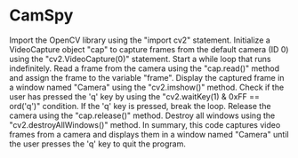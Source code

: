 # CamSpy

Import the OpenCV library using the "import cv2" statement.
Initialize a VideoCapture object "cap" to capture frames from the default camera (ID 0) using the "cv2.VideoCapture(0)" statement.
Start a while loop that runs indefinitely.
Read a frame from the camera using the "cap.read()" method and assign the frame to the variable "frame".
Display the captured frame in a window named "Camera" using the "cv2.imshow()" method.
Check if the user has pressed the 'q' key by using the "cv2.waitKey(1) & 0xFF == ord('q')" condition. If the 'q' key is pressed, break the loop.
Release the camera using the "cap.release()" method.
Destroy all windows using the "cv2.destroyAllWindows()" method.
In summary, this code captures video frames from a camera and displays them in a window named "Camera" until the user presses the 'q' key to quit the program.
